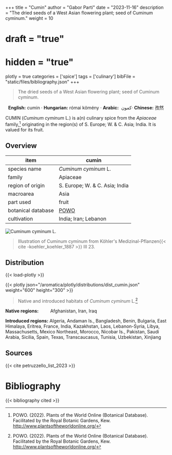 +++
title = "Cumin"
author = "Gabor Parti"
date = "2023-11-16"
description = "The dried seeds of a West Asian flowering plant; seed of Cuminum cyminum."
weight = 10
# draft = "true"
# hidden = "true"
plotly = true
categories = ['spice']
tags = ['culinary']
bibFile = "static/files/bibliography.json"
+++

>The dried seeds of a West Asian flowering plant; seed of Cuminum cyminum.

<center>

**English:** cumin · **Hungarian:** római kömény · **Arabic:** <span class="arabic-text" dir="rtl">كمون </span> · **Chinese:** <span class="traditional-chinese-text">孜然</span> 

</center>

CUMIN (*Cuminum cyminum* L.) is a(n) culinary spice from the *Apiaceae* family,[^powo] originating in the region(s) of S. Europe; W. & C. Asia; India. It is valued for its fruit.

[^powo]: POWO. (2022). Plants of the World Online (Botanical Database). Facilitated by the Royal Botanic Gardens, Kew. http://www.plantsoftheworldonline.org/

## Overview

|       item       |                       cumin                       |
|------------------|---------------------------------------------------|
|   species name   |                *Cuminum cyminum* L.               |
|      family      |                      Apiaceae                     |
| region of origin |           S. Europe; W. & C. Asia; India          |
|     macroarea    |                        Asia                       |
|     part used    |                       fruit                       |
|botanical database|[POWO](https://powo.science.kew.org/taxon/840882-1)|
|    cultivation   |                India; Iran; Lebanon               |

![*Cuminum cyminum* L.](/images/illustrations/cumin.png?width=40rem "Illustration of Cuminum cyminum from Köhler's Medizinal-Pflanzen")

>Illustration of Cuminum cyminum from Köhler's Medizinal-Pflanzen{{< cite -koehler_koehler_1887 >}} III 23.

## Distribution

{{< load-plotly >}}

{{< plotly json="/aromatica/plotly/distributions/dist_cumin.json" weight="600" height="300" >}}

>Native and introduced habitats of *Cuminum cyminum* L.[^powo]

<p style="text-align:left;">

**Native regions:** &ensp; &ensp; &ensp; Afghanistan, Iran, Iraq

**Introduced regions:** Algeria, Andaman Is., Bangladesh, Benin, Bulgaria, East Himalaya, Eritrea, France, India, Kazakhstan, Laos, Lebanon-Syria, Libya, Massachusetts, Mexico Northeast, Morocco, Nicobar Is., Pakistan, Saudi Arabia, Sicilia, Spain, Texas, Transcaucasus, Tunisia, Uzbekistan, Xinjiang

</p>

## Sources

{{< cite petruzzello_list_2023 >}}

# Bibliography

{{< bibliography cited >}}

